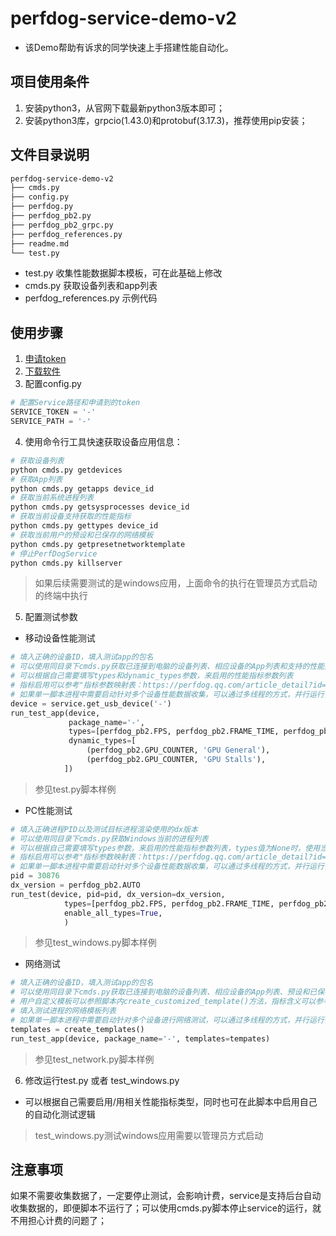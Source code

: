 
# perfdog-service-demo-v2
+ 该Demo帮助有诉求的同学快速上手搭建性能自动化。

## 项目使用条件
1. 安装python3，从官网下载最新python3版本即可；
2. 安装python3库，grpcio(1.43.0)和protobuf(3.17.3)，推荐使用pip安装；

## 文件目录说明
```bash
perfdog-service-demo-v2  
├── cmds.py
├── config.py
├── perfdog.py
├── perfdog_pb2.py
├── perfdog_pb2_grpc.py
├── perfdog_references.py
├── readme.md
└── test.py
```
- test.py 收集性能数据脚本模板，可在此基础上修改
- cmds.py 获取设备列表和app列表
- perfdog_references.py 示例代码

## 使用步骤
1. [申请token](https://perfdog.qq.com/article_detail?id=10144&issue_id=0&plat_id=2)
2. [下载软件](https://perfdog.qq.com/perfdogservice)
3. 配置config.py
```python
# 配置Service路径和申请到的token
SERVICE_TOKEN = '-'
SERVICE_PATH = '-'
```
4. 使用命令行工具快速获取设备应用信息：
```python
# 获取设备列表
python cmds.py getdevices
# 获取App列表
python cmds.py getapps device_id
# 获取当前系统进程列表
python cmds.py getsysprocesses device_id
# 获取当前设备支持获取的性能指标
python cmds.py gettypes device_id
# 获取当前用户的预设和已保存的网络模板
python cmds.py getpresetnetworktemplate
# 停止PerfDogService
python cmds.py killserver
```

> 如果后续需要测试的是windows应用，上面命令的执行在管理员方式启动的终端中执行

5. 配置测试参数
+ 移动设备性能测试
```python
# 填入正确的设备ID，填入测试app的包名
# 可以使用同目录下cmds.py获取已连接到电脑的设备列表、相应设备的App列表和支持的性能指标
# 可以根据自己需要填写types和dynamic_types参数，来启用的性能指标参数列表
# 指标启用可以参考"指标参数映射表：https://perfdog.qq.com/article_detail?id=10210&issue_id=0&plat_id=2"
# 如果单一脚本进程中需要启动针对多个设备性能数据收集，可以通过多线程的方式，并行运行多次run_test_app函数
device = service.get_usb_device('-')
run_test_app(device,
             package_name='-',
             types=[perfdog_pb2.FPS, perfdog_pb2.FRAME_TIME, perfdog_pb2.CPU_USAGE, perfdog_pb2.MEMORY],
             dynamic_types=[
                 (perfdog_pb2.GPU_COUNTER, 'GPU General'),
                 (perfdog_pb2.GPU_COUNTER, 'GPU Stalls'),
            ])
```

> 参见test.py脚本样例
> 

+ PC性能测试
```python
# 填入正确进程PID以及测试目标进程渲染使用的dx版本
# 可以使用同目录下cmds.py获取Windows当前的进程列表
# 可以根据自己需要填写types参数，来启用的性能指标参数列表，types值为None时，使用当前设备已经开启的指标选项
# 指标启用可以参考"指标参数映射表：https://perfdog.qq.com/article_detail?id=10210&issue_id=0&plat_id=2"
# 如果单一脚本进程中需要启动针对多个设备性能数据收集，可以通过多线程的方式，并行运行多次run_test函数
pid = 30876
dx_version = perfdog_pb2.AUTO
run_test(device, pid=pid, dx_version=dx_version,
            types=[perfdog_pb2.FPS, perfdog_pb2.FRAME_TIME, perfdog_pb2.WINDOWS_CPU, perfdog_pb2.WINDOWS_MEMORY],
            enable_all_types=True,
            )
```

> 参见test_windows.py脚本样例
>

+ 网络测试
```python
# 填入正确的设备ID，填入测试app的包名
# 可以使用同目录下cmds.py获取已连接到电脑的设备列表、相应设备的App列表、预设和已保存的网络模板
# 用户自定义模板可以参照脚本内create_customized_template()方法，指标含义可以参考 https://perfdog.qq.com/article_detail?id=10240&issue_id=0&plat_id=1
# 填入测试进程的网络模板列表
# 如果单一脚本进程中需要启动针对多个设备进行网络测试，可以通过多线程的方式，并行运行多次run_test_app函数
templates = create_templates()
run_test_app(device, package_name='-', templates=tempates)
```

> 参见test_network.py脚本样例
> 

6. 修改运行test.py 或者 test_windows.py
+ 可以根据自己需要启用/用相关性能指标类型，同时也可在此脚本中启用自己的自动化测试逻辑

> test_windows.py测试windows应用需要以管理员方式启动

## 注意事项
如果不需要收集数据了，一定要停止测试，会影响计费，service是支持后台自动收集数据的，即便脚本不运行了；可以使用cmds.py脚本停止service的运行，就不用担心计费的问题了；
